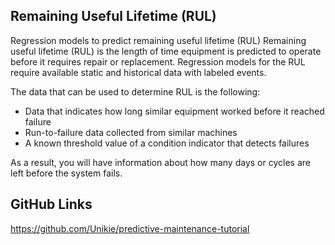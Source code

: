 ## Remaining Useful Lifetime (RUL)
Regression models to predict remaining useful lifetime (RUL)
Remaining useful lifetime (RUL) is the length of time equipment is predicted to operate before it requires repair or replacement. Regression models for the RUL require available static and historical data with labeled events.

The data that can be used to determine RUL is the following:

- Data that indicates how long similar equipment worked before it reached failure
- Run-to-failure data collected from similar machines
- A known threshold value of a condition indicator that detects failures

As a result, you will have information about how many days or cycles are left before the system fails.

## GitHub Links 
<https://github.com/Unikie/predictive-maintenance-tutorial>